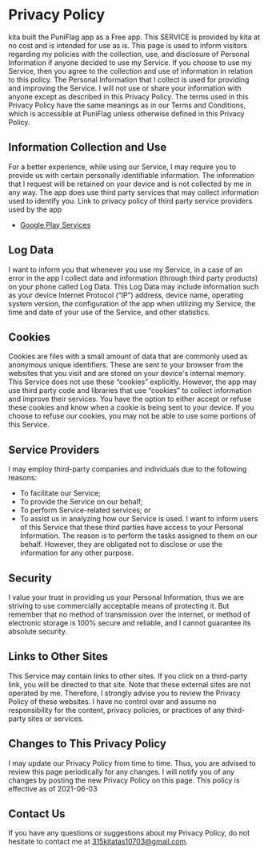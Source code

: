 # Privacy Policy
kita built the PuniFlag app as a Free app. This SERVICE is provided by kita at no cost and is intended for use as is.
This page is used to inform visitors regarding my policies with the collection, use, and disclosure of Personal Information if anyone decided to use my Service.
If you choose to use my Service, then you agree to the collection and use of information in relation to this policy. The Personal Information that I collect is used for providing and improving the Service. I will not use or share your information with anyone except as described in this Privacy Policy.
The terms used in this Privacy Policy have the same meanings as in our Terms and Conditions, which is accessible at PuniFlag unless otherwise defined in this Privacy Policy.

## Information Collection and Use
For a better experience, while using our Service, I may require you to provide us with certain personally identifiable information. The information that I request will be retained on your device and is not collected by me in any way.
The app does use third party services that may collect information used to identify you.
Link to privacy policy of third party service providers used by the app
*   [Google Play Services](https://www.google.com/policies/privacy/)

## Log Data
I want to inform you that whenever you use my Service, in a case of an error in the app I collect data and information (through third party products) on your phone called Log Data. This Log Data may include information such as your device Internet Protocol (“IP”) address, device name, operating system version, the configuration of the app when utilizing my Service, the time and date of your use of the Service, and other statistics.

## Cookies
Cookies are files with a small amount of data that are commonly used as anonymous unique identifiers. These are sent to your browser from the websites that you visit and are stored on your device's internal memory.
This Service does not use these “cookies” explicitly. However, the app may use third party code and libraries that use “cookies” to collect information and improve their services. You have the option to either accept or refuse these cookies and know when a cookie is being sent to your device. If you choose to refuse our cookies, you may not be able to use some portions of this Service.

## Service Providers
I may employ third-party companies and individuals due to the following reasons:
*   To facilitate our Service;
*   To provide the Service on our behalf;
*   To perform Service-related services; or
*   To assist us in analyzing how our Service is used.
    I want to inform users of this Service that these third parties have access to your Personal Information. The reason is to perform the tasks assigned to them on our behalf. However, they are obligated not to disclose or use the information for any other purpose.

## Security
I value your trust in providing us your Personal Information, thus we are striving to use commercially acceptable means of protecting it. But remember that no method of transmission over the internet, or method of electronic storage is 100% secure and reliable, and I cannot guarantee its absolute security.

## Links to Other Sites
This Service may contain links to other sites. If you click on a third-party link, you will be directed to that site. Note that these external sites are not operated by me. Therefore, I strongly advise you to review the Privacy Policy of these websites. I have no control over and assume no responsibility for the content, privacy policies, or practices of any third-party sites or services.

## Changes to This Privacy Policy
I may update our Privacy Policy from time to time. Thus, you are advised to review this page periodically for any changes. I will notify you of any changes by posting the new Privacy Policy on this page.
This policy is effective as of 2021-06-03

## Contact Us
If you have any questions or suggestions about my Privacy Policy, do not hesitate to contact me at 315kitatas10703@gmail.com.
